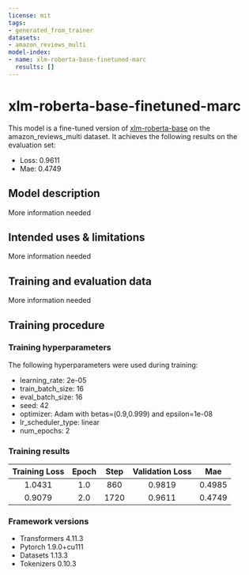 ```yaml
---
license: mit
tags:
- generated_from_trainer
datasets:
- amazon_reviews_multi
model-index:
- name: xlm-roberta-base-finetuned-marc
  results: []
---
```


<!-- This model card has been generated automatically according to the information the Trainer had access to. You
should probably proofread and complete it, then remove this comment. -->

# xlm-roberta-base-finetuned-marc

This model is a fine-tuned version of [xlm-roberta-base](https://huggingface.co/xlm-roberta-base) on the amazon_reviews_multi dataset.
It achieves the following results on the evaluation set:
- Loss: 0.9611
- Mae: 0.4749

## Model description

More information needed

## Intended uses & limitations

More information needed

## Training and evaluation data

More information needed

## Training procedure

### Training hyperparameters

The following hyperparameters were used during training:
- learning_rate: 2e-05
- train_batch_size: 16
- eval_batch_size: 16
- seed: 42
- optimizer: Adam with betas=(0.9,0.999) and epsilon=1e-08
- lr_scheduler_type: linear
- num_epochs: 2

### Training results

| Training Loss | Epoch | Step | Validation Loss | Mae    |
|:-------------:|:-----:|:----:|:---------------:|:------:|
| 1.0431        | 1.0   | 860  | 0.9819          | 0.4985 |
| 0.9079        | 2.0   | 1720 | 0.9611          | 0.4749 |


### Framework versions

- Transformers 4.11.3
- Pytorch 1.9.0+cu111
- Datasets 1.13.3
- Tokenizers 0.10.3
